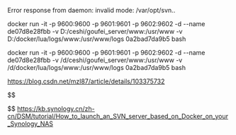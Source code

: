 Error response from daemon: invalid mode: /var/opt/svn..



 docker run  -it   -p 9600:9600 -p 9601:9601 -p 9602:9602 -d --name de07d8e28fbb -v D:/ceshi/goufei_server/www:/usr/www -v D:/docker/lua/logs/www:/usr/www/logs  0a2bad7da9b5 bash

 docker run  -it   -p 9600:9600 -p 9601:9601 -p 9602:9602 -d --name de07d8e28fbb -v /d/ceshi/goufei_server/www:/usr/www -v /d/docker/lua/logs/www:/usr/www/logs  0a2bad7da9b5 bash



https://blog.csdn.net/mzl87/article/details/103375732

$$

$$
https://kb.synology.cn/zh-cn/DSM/tutorial/How_to_launch_an_SVN_server_based_on_Docker_on_your_Synology_NAS







